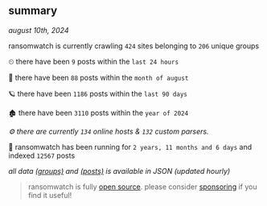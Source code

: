 
## summary
_august 10th, 2024_

ransomwatch is currently crawling `424` sites belonging to `206` unique groups

⏲ there have been `9` posts within the `last 24 hours`

🦈 there have been `88` posts within the `month of august`

🪐 there have been `1186` posts within the `last 90 days`

🏚 there have been `3110` posts within the `year of 2024`

_⚙️ there are currently `134` online hosts & `132` custom parsers._

🦕 ransomwatch has been running for `2 years, 11 months and 6 days` and indexed `12567` posts

_all data  [(groups)](http://ransomwhat.telemetry.ltd/groups) and [(posts)](http://ransomwhat.telemetry.ltd/posts) is available in JSON (updated hourly)_

> ransomwatch is fully [open source](https://github.com/joshhighet/ransomwatch#ransomwatch--). please consider [sponsoring](https://github.com/sponsors/joshhighet) if you find it useful!

